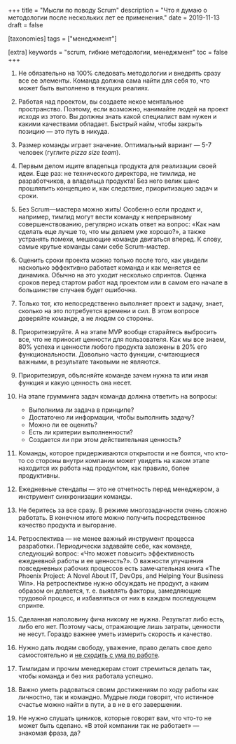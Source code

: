 +++
title = "Мысли по поводу Scrum"
description = "Что я думаю о методологии после нескольких лет ее применения."
date = 2019-11-13
draft = false

[taxonomies]
tags = ["менеджмент"]

[extra]
keywords = "scrum, гибкие методологии, менеджмент"
toc = false
+++

1. Не обязательно на 100% следовать методологии и внедрять сразу все ее элементы.
   Команда должна сама найти для себя то, что может быть выполнено в текущих реалиях.

2. Работая над проектом, вы создаете некое ментальное пространство. Поэтому, если возможно,
   нанимайте людей на проект исходя из этого. Вы должны знать какой специалист вам нужен и какими
   качествами обладает. Быстрый найм, чтобы закрыть позицию — это путь в никуда.

3. Размер команды играет значение. Оптимальный вариант — 5-7 человек (гуглите *pizza size team*).

4. Первым делом ищите владельца продукта для реализации своей идеи. Еще раз: не технического
   директора, не тимлида, не разработчиков, а владельца продукта! Без него велик шанс прошляпить
   концепцию и, как следствие, приоритизацию задач и сроки.

5. Без Scrum—мастера можно жить! Особенно если продакт и, например, тимлид могут вести команду к
   непрерывному совершенствованию, регулярно искать ответ на вопрос: «Как нам сделать еще лучше то,
   что мы делаем уже хорошо?», а также устранять помехи, мешающие команде двигаться вперед. К слову,
   самые крутые команды сами себе Scrum-мастер.

6. Оценить сроки проекта можно только после того, как увидели насколько эффективно работает команда
   и как меняется ее динамика. Обычно на это уходит несколько спринтов. Оценка сроков перед стартом
   работ над проектом или в самом его начале в большинстве случаев будет ошибочна.

7. Только тот, кто непосредственно выполняет проект и задачу, знает, сколько на это потребуется
   времени и сил. В этом вопросе доверяйте команде, а не людям со стороны.

8. Приоритезируйте. А на этапе MVP вообще старайтесь выбросить все, что не приносит ценности для
   пользователя. Как мы все знаем, 80% успеха и ценности любого продукта заложены в 20% его
   функциональности. Довольно часто функции, считающиеся важными, в результате таковыми не являются.

9. Приоритезируя, объясняйте команде зачем нужна та или иная функция и какую ценность она несет.

10. На этапе грумминга задач команда должна ответить на вопросы:

    - Выполнима ли задача в принципе?
    - Достаточно ли информации, чтобы выполнить задачу?
    - Можно ли ее оценить?
    - Есть ли критерии выполненности?
    - Создается ли при этом действительная ценность?

11. Команды, которое придерживаются открытости и не боятся, что кто-то со стороны внутри компании
    может увидеть на каком этапе находится их работа над продуктом, как правило, более продуктивны.

12. Ежедневные стендапы — это не отчетность перед менеджером,
    а инструмент синхронизации команды.

13. Не беритесь за все сразу. В режиме многозадачности очень сложно работать. В конечном итоге
    можно получить посредственное качество продукта и выгорание.

14. Ретроспектива — не менее важный инструмент процесса разработки. Периодически задавайте себе,
    как команде, следующий вопрос: «Что может повысить эффективность ежедневной работы и ее ценность?».
    О важности улучшения повседневных рабочих процессов есть замечательная книга
    «The Phoenix Project: A Novel About IT, DevOps, and Helping Your Business Win». На ретроспективе
    нужно обсуждать не продукт, а каким образом он делается, т. е. выявлять факторы, замедляющие
    трудовой процесс, и избавляться от них в каждом последующем спринте.

15. Сделанная наполовину фича никому не нужна. Результат либо есть, либо его нет. Поэтому часы,
    отражающие лишь затраты, ценности не несут. Гораздо важнее уметь измерить скорость и качество.

16. Нужно дать людям свободу, уважение, право делать свое дело самостоятельно и
    [не сходить с ума по работе](https://www.mann-ivanov-ferber.ru/books/ne-shodite-s-uma-na-rabote/).

17. Тимлидам и прочим менеджерам стоит стремиться делать так, чтобы команда и без них работала успешно.

18. Важно уметь радоваться своим достижениям по ходу работы как личностно, так и командно.
    Мудрые люди говорят, что истинное счастье можно найти в пути, а в не в его завершении.

19. Не нужно слушать циников, которые говорят вам, что что-то не может быть сделано.
    «В этой компании так не работает» — знакомая фраза, да?
